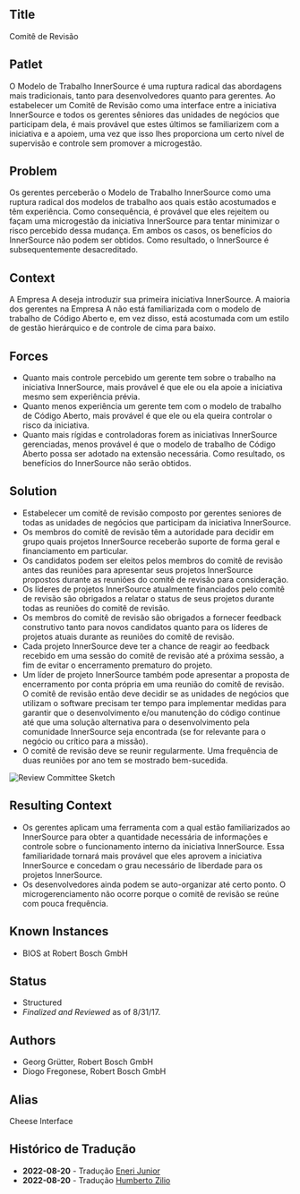 ## Title

Comitê de Revisão

## Patlet

O Modelo de Trabalho InnerSource é uma ruptura radical das abordagens mais tradicionais, tanto para desenvolvedores quanto para gerentes. Ao estabelecer um Comitê de Revisão como uma interface entre a iniciativa InnerSource e todos os gerentes sêniores das unidades de negócios que participam dela, é mais provável que estes últimos se familiarizem com a iniciativa e a apoiem, uma vez que isso lhes proporciona um certo nível de supervisão e controle sem promover a microgestão.

## Problem

Os gerentes perceberão o Modelo de Trabalho InnerSource como uma ruptura radical dos modelos de trabalho aos quais estão acostumados e têm experiência. Como consequência, é provável que eles rejeitem ou façam uma microgestão da iniciativa InnerSource para tentar minimizar o risco percebido dessa mudança. Em ambos os casos, os benefícios do InnerSource não podem ser obtidos. Como resultado, o InnerSource é subsequentemente desacreditado.

## Context

A Empresa A deseja introduzir sua primeira iniciativa InnerSource. A maioria dos gerentes na Empresa A não está familiarizada com o modelo de trabalho de Código Aberto e, em vez disso, está acostumada com um estilo de gestão hierárquico e de controle de cima para baixo.

## Forces

- Quanto mais controle percebido um gerente tem sobre o trabalho na iniciativa InnerSource, mais provável é que ele ou ela apoie a iniciativa mesmo sem experiência prévia.
- Quanto menos experiência um gerente tem com o modelo de trabalho de Código Aberto, mais provável é que ele ou ela queira controlar o risco da iniciativa.
- Quanto mais rígidas e controladoras forem as iniciativas InnerSource gerenciadas, menos provável é que o modelo de trabalho de Código Aberto possa ser adotado na extensão necessária. Como resultado, os benefícios do InnerSource não serão obtidos.

## Solution

- Estabelecer um comitê de revisão composto por gerentes seniores de todas as unidades de negócios que participam da iniciativa InnerSource.
- Os membros do comitê de revisão têm a autoridade para decidir em grupo quais projetos InnerSource receberão suporte de forma geral e financiamento em particular.
- Os candidatos podem ser eleitos pelos membros do comitê de revisão antes das reuniões para apresentar seus projetos InnerSource propostos durante as reuniões do comitê de revisão para consideração.
- Os líderes de projetos InnerSource atualmente financiados pelo comitê de revisão são obrigados a relatar o status de seus projetos durante todas as reuniões do comitê de revisão.
- Os membros do comitê de revisão são obrigados a fornecer feedback construtivo tanto para novos candidatos quanto para os líderes de projetos atuais durante as reuniões do comitê de revisão.
- Cada projeto InnerSource deve ter a chance de reagir ao feedback recebido em uma sessão do comitê de revisão até a próxima sessão, a fim de evitar o encerramento prematuro do projeto.
- Um líder de projeto InnerSource também pode apresentar a proposta de encerramento por conta própria em uma reunião do comitê de revisão. O comitê de revisão então deve decidir se as unidades de negócios que utilizam o software precisam ter tempo para implementar medidas para garantir que o desenvolvimento e/ou manutenção do código continue até que uma solução alternativa para o desenvolvimento pela comunidade InnerSource seja encontrada (se for relevante para o negócio ou crítico para a missão).
- O comitê de revisão deve se reunir regularmente. Uma frequência de duas reuniões por ano tem se mostrado bem-sucedida.

![Review Committee Sketch](../../assets/img/review-committee-sketch.jpg)

## Resulting Context

- Os gerentes aplicam uma ferramenta com a qual estão familiarizados ao InnerSource para obter a quantidade necessária de informações e controle sobre o funcionamento interno da iniciativa InnerSource. Essa familiaridade tornará mais provável que eles aprovem a iniciativa InnerSource e concedam o grau necessário de liberdade para os projetos InnerSource.
- Os desenvolvedores ainda podem se auto-organizar até certo ponto. O microgerenciamento não ocorre porque o comitê de revisão se reúne com pouca frequência.

## Known Instances

* BIOS at Robert Bosch GmbH

## Status

* Structured
* _Finalized and Reviewed_ as of 8/31/17.

## Authors

- Georg Grütter, Robert Bosch GmbH
- Diogo Fregonese, Robert Bosch GmbH

## Alias

Cheese Interface

## Histórico de Tradução

- **2022-08-20** - Tradução [Eneri Junior](https://github.com/jrcosta)
- **2022-08-20** - Tradução [Humberto Zilio](https://github.com/zilio)
